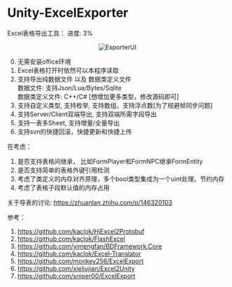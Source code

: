 # Unity-ExcelExporter

Excel表格导出工具： 进度: 3%  

<p align="center" >
<img src="https://github.com/kaclok/Unity-ExcelExporter/tree/main/Tools/ExcelExporterUI/Resources/Desc.png" alt="ExporterUI" title="ExporterUI">
</p>

0. 无需安装office环境	
1. Excel表格打开时依然可以本程序读取		
2. 支持导出纯数据文件 以及 数据类定义文件		
	数据文件: 支持Json/Lua/Bytes/Sqlite			
	数据类定义文件: C++/C# [想增加更多类型，修改源码即可]									
3. 支持自定义类型, 支持枚举, 支持数组，支持浮点数[为了规避帧同步问题]		
4. 支持Server/Client双端导出, 支持双端所需字段导出		
5. 支持一表多Sheet, 支持增量/全量导出		
6. 支持svn的快捷回滚，快捷更新和快捷上传			


在考虑：		
1. 是否支持表格间继承， 比如FormPlayer和FormNPC继承FormEntity		
2. 是否支持简单的表格外键引用检测		
3. 考虑了类定义的内存对齐原理，多个bool类型集成为一个uint处理，节约内存	
4. 考虑了表格子段默认值的内存占用		

关于导表的讨论: https://zhuanlan.zhihu.com/p/146320103		

参考：		
1. https://github.com/kaclok/HiExcel2Protobuf    
2. https://github.com/kaclok/FlashExcel    
3. https://github.com/yimengfan/BDFramework.Core    
4. https://github.com/kaclok/Excel-Translator    
5. https://github.com/monkey256/ExcelExport    
6. https://github.com/xieliujian/Excel2Unity    
7. https://github.com/sniper00/ExcelExport    
